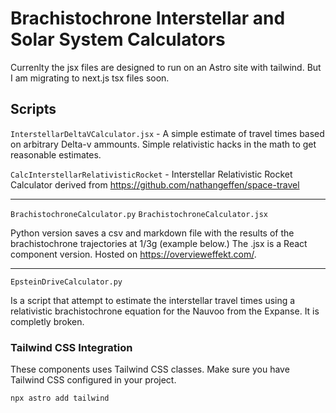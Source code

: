 # Brachistochrone Interstellar and Solar System Calculators

Currenlty the jsx files are designed to run on an Astro site with tailwind. But I am migrating to next.js tsx files soon. 

## Scripts
`InterstellarDeltaVCalculator.jsx` - A simple estimate of travel times based on arbitrary Delta-v ammounts. Simple relativistic hacks in the math to get reasonable estimates. 


`CalcInterstellarRelativisticRocket` - Interstellar Relativistic Rocket Calculator derived from https://github.com/nathangeffen/space-travel

***

`BrachistochroneCalculator.py`
`BrachistochroneCalculator.jsx`

Python version saves a csv and markdown file with the results of the brachistochrone trajectories at 1/3g (example below.) The .jsx is a React component version. Hosted on https://overvieweffekt.com/.

***

`EpsteinDriveCalculator.py`

Is a script that attempt to estimate the interstellar travel times using a relativistic brachistochrone equation for the Nauvoo from the Expanse. It is completly broken.



### Tailwind CSS Integration

These components uses Tailwind CSS classes. Make sure you have Tailwind CSS configured in your project. 

```bash
npx astro add tailwind
```
